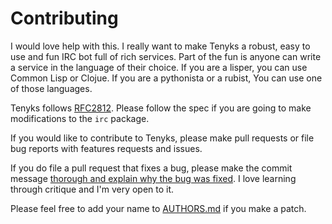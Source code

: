 # Contributing

I would love help with this. I really want to make Tenyks a robust, easy to use
and fun IRC bot full of rich services. Part of the fun is anyone can write a
service in the language of their choice. If you are a lisper, you can use Common
Lisp or Clojue. If you are a pythonista or a rubist, You can use one of those
languages.

Tenyks follows [RFC2812](http://tools.ietf.org/html/rfc2812). Please follow the
spec if you are going to make modifications to the `irc` package.

If you would like to contribute to Tenyks, please make pull requests or file bug
reports with features requests and issues.

If you do file a pull request that fixes a bug, please make the commit message
[thorough and explain why the bug was
fixed](http://robots.thoughtbot.com/5-useful-tips-for-a-better-commit-message).
I love learning through critique and I'm very open to it.

Please feel free to add your name to [AUTHORS.md](./AUTHORS.md) if you make a
patch.
